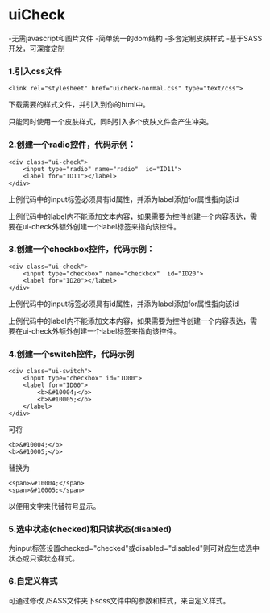 # uiCheck

-无需javascript和图片文件
-简单统一的dom结构
-多套定制皮肤样式
-基于SASS开发，可深度定制

### 1.引入css文件

<pre><code>&lt;link rel=&quot;stylesheet&quot; href=&quot;uicheck-normal.css&quot; type=&quot;text/css&quot;&gt;</code></pre>

下载需要的样式文件，并引入到你的html中。

只能同时使用一个皮肤样式，同时引入多个皮肤文件会产生冲突。

### 2.创建一个radio控件，代码示例：

<pre><code>&lt;div class=&quot;ui-check&quot;&gt;
	&lt;input type=&quot;radio&quot; name=&quot;radio&quot;  id=&quot;ID11&quot;&gt;
	&lt;label for=&quot;ID11&quot;&gt;&lt;/label&gt;
&lt;/div&gt;</code></pre>

上例代码中的input标签必须具有id属性，并添为label添加for属性指向该id

上例代码中的label内不能添加文本内容，如果需要为控件创建一个内容表达，需要在ui-check外额外创建一个label标签来指向该控件。

### 3.创建一个checkbox控件，代码示例：

<pre><code class="language-markup">&lt;div class=&quot;ui-check&quot;&gt;
	&lt;input type=&quot;checkbox&quot; name=&quot;checkbox&quot;  id=&quot;ID20&quot;&gt;
	&lt;label for=&quot;ID20&quot;&gt;&lt;/label&gt;
&lt;/div&gt;</code></pre>

上例代码中的input标签必须具有id属性，并添为label添加for属性指向该id

上例代码中的label内不能添加文本内容，如果需要为控件创建一个内容表达，需要在ui-check外额外创建一个label标签来指向该控件。

### 4.创建一个switch控件，代码示例

<pre><code>&lt;div class=&quot;ui-switch&quot;&gt;
	&lt;input type=&quot;checkbox&quot; id=&quot;ID00&quot;&gt;
	&lt;label for=&quot;ID00&quot;&gt;
		&lt;b&gt;&amp;#10004;&lt;/b&gt;
		&lt;b&gt;&amp;#10005;&lt;/b&gt;
	&lt;/label&gt;
&lt;/div&gt;</code></pre>

可将<pre><code>&lt;b&gt;&amp;#10004;&lt;/b&gt;
	&lt;b&gt;&amp;#10005;&lt;/b&gt;</code></pre>替换为<pre><code>&lt;span&gt;&amp;#10004;&lt;/span&gt;
	&lt;span&gt;&amp;#10005;&lt;/span&gt;</code></pre>以便用文字来代替符号显示。

### 5.选中状态(checked)和只读状态(disabled)

为input标签设置checked="checked"或disabled="disabled"则可对应生成选中状态或只读状态样式。

### 6.自定义样式

可通过修改./SASS文件夹下scss文件中的参数和样式，来自定义样式。
